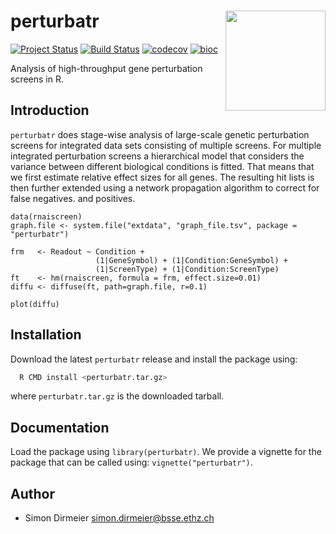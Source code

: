 # perturbatr <img src="https://rawgit.com/cbg-ethz/perturbatr/master/inst/figure/sticker.png" align="right" width="160px"/>

[![Project Status](http://www.repostatus.org/badges/latest/active.svg)](http://www.repostatus.org/#active)
[![Build Status](https://travis-ci.org/cbg-ethz/perturbatr.svg?branch=master)](https://travis-ci.org/cbg-ethz/perturbatr)
[![codecov](https://codecov.io/gh/cbg-ethz/perturbatr/branch/master/graph/badge.svg)](https://codecov.io/gh/cbg-ethz/perturbatr)
[![bioc](https://bioconductor.org/shields/years-in-bioc/perturbatr.svg)](https://bioconductor.org/packages/release/bioc/html/perturbatr.html)

Analysis of high-throughput gene perturbation screens in R.

## Introduction

`perturbatr` does stage-wise analysis of large-scale genetic
perturbation screens for integrated data sets consisting of multiple screens.
For multiple integrated perturbation screens a hierarchical model that
considers the variance between different biological conditions is fitted.
That means that we first estimate relative effect sizes for all genes.
The resulting hit lists is then further extended using a network
propagation algorithm to correct for false negatives. and positives.

```{r}
data(rnaiscreen)
graph.file <- system.file("extdata", "graph_file.tsv", package = "perturbatr")

frm   <- Readout ~ Condition +
                   (1|GeneSymbol) + (1|Condition:GeneSymbol) +
                   (1|ScreenType) + (1|Condition:ScreenType)
ft    <- hm(rnaiscreen, formula = frm, effect.size=0.01)
diffu <- diffuse(ft, path=graph.file, r=0.1)

plot(diffu)
```

## Installation

Download the latest `perturbatr` release and install the package using:

```bash
  R CMD install <perturbatr.tar.gz>
```
where `perturbatr.tar.gz` is the downloaded tarball.

## Documentation

Load the package using `library(perturbatr)`. We provide a vignette for the package that can be called using: `vignette("perturbatr")`.

## Author

* Simon Dirmeier <a href="mailto:simon.dirmeier@bsse.ethz.ch">simon.dirmeier@bsse.ethz.ch</a>

